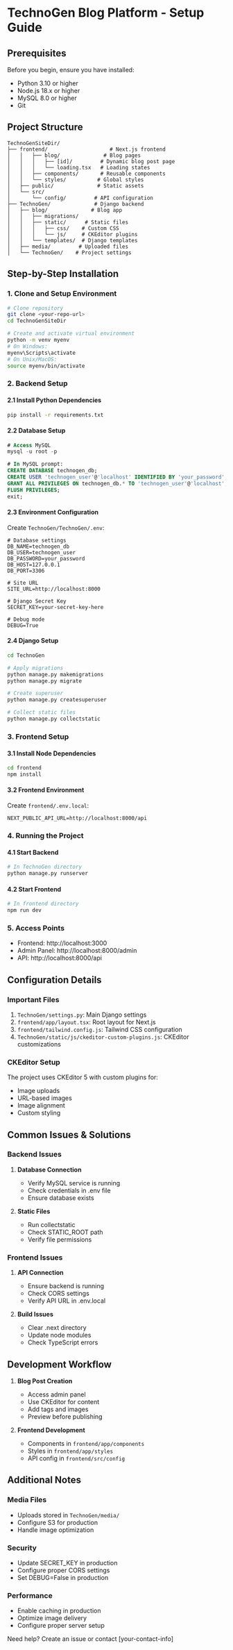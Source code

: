 # TechnoGen Blog Platform - Setup Guide

## Prerequisites

Before you begin, ensure you have installed:
- Python 3.10 or higher
- Node.js 18.x or higher
- MySQL 8.0 or higher
- Git

## Project Structure
```
TechnoGenSiteDir/
├── frontend/                    # Next.js frontend
│   │   ├── blog/              # Blog pages
│   │   │   ├── [id]/         # Dynamic blog post page
│   │   │   └── loading.tsx   # Loading states
│   │   ├── components/       # Reusable components
│   │   └── styles/          # Global styles
│   ├── public/              # Static assets
│   └── src/
│       └── config/         # API configuration
├── TechnoGen/              # Django backend
│   ├── blog/              # Blog app
│   │   ├── migrations/   
│   │   ├── static/      # Static files
│   │   │   ├── css/    # Custom CSS
│   │   │   └── js/     # CKEditor plugins
│   │   └── templates/  # Django templates
│   ├── media/         # Uploaded files
│   └── TechnoGen/    # Project settings
```

## Step-by-Step Installation

### 1. Clone and Setup Environment
```bash
# Clone repository
git clone <your-repo-url>
cd TechnoGenSiteDir

# Create and activate virtual environment
python -m venv myenv
# On Windows:
myenv\Scripts\activate
# On Unix/MacOS:
source myenv/bin/activate
```

### 2. Backend Setup

#### 2.1 Install Python Dependencies
```bash
pip install -r requirements.txt
```

#### 2.2 Database Setup
```sql
# Access MySQL
mysql -u root -p

# In MySQL prompt:
CREATE DATABASE technogen_db;
CREATE USER 'technogen_user'@'localhost' IDENTIFIED BY 'your_password';
GRANT ALL PRIVILEGES ON technogen_db.* TO 'technogen_user'@'localhost';
FLUSH PRIVILEGES;
exit;
```

#### 2.3 Environment Configuration
Create `TechnoGen/TechnoGen/.env`:
```env
# Database settings
DB_NAME=technogen_db
DB_USER=technogen_user
DB_PASSWORD=your_password
DB_HOST=127.0.0.1
DB_PORT=3306

# Site URL
SITE_URL=http://localhost:8000

# Django Secret Key
SECRET_KEY=your-secret-key-here

# Debug mode
DEBUG=True
```

#### 2.4 Django Setup
```bash
cd TechnoGen

# Apply migrations
python manage.py makemigrations
python manage.py migrate

# Create superuser
python manage.py createsuperuser

# Collect static files
python manage.py collectstatic
```

### 3. Frontend Setup

#### 3.1 Install Node Dependencies
```bash
cd frontend
npm install
```

#### 3.2 Frontend Environment
Create `frontend/.env.local`:
```env
NEXT_PUBLIC_API_URL=http://localhost:8000/api
```

### 4. Running the Project

#### 4.1 Start Backend
```bash
# In TechnoGen directory
python manage.py runserver
```

#### 4.2 Start Frontend
```bash
# In frontend directory
npm run dev
```

### 5. Access Points
- Frontend: http://localhost:3000
- Admin Panel: http://localhost:8000/admin
- API: http://localhost:8000/api

## Configuration Details

### Important Files
1. `TechnoGen/settings.py`: Main Django settings
2. `frontend/app/layout.tsx`: Root layout for Next.js
3. `frontend/tailwind.config.js`: Tailwind CSS configuration
4. `TechnoGen/static/js/ckeditor-custom-plugins.js`: CKEditor customizations

### CKEditor Setup
The project uses CKEditor 5 with custom plugins for:
- Image uploads
- URL-based images
- Image alignment
- Custom styling

## Common Issues & Solutions

### Backend Issues
1. **Database Connection**
   - Verify MySQL service is running
   - Check credentials in .env file
   - Ensure database exists

2. **Static Files**
   - Run collectstatic
   - Check STATIC_ROOT path
   - Verify file permissions

### Frontend Issues
1. **API Connection**
   - Ensure backend is running
   - Check CORS settings
   - Verify API URL in .env.local

2. **Build Issues**
   - Clear .next directory
   - Update node modules
   - Check TypeScript errors

## Development Workflow

1. **Blog Post Creation**
   - Access admin panel
   - Use CKEditor for content
   - Add tags and images
   - Preview before publishing

2. **Frontend Development**
   - Components in `frontend/app/components`
   - Styles in `frontend/app/styles`
   - API config in `frontend/src/config`

## Additional Notes

### Media Files
- Uploads stored in `TechnoGen/media/`
- Configure S3 for production
- Handle image optimization

### Security
- Update SECRET_KEY in production
- Configure proper CORS settings
- Set DEBUG=False in production

### Performance
- Enable caching in production
- Optimize image delivery
- Configure proper server setup

Need help? Create an issue or contact [your-contact-info]